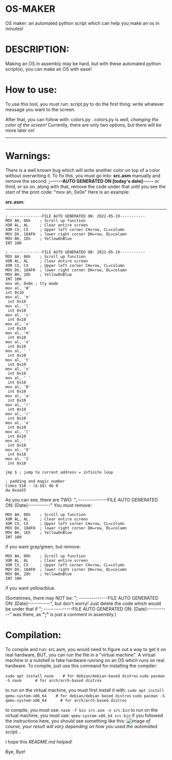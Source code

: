 # OS-MAKER
OS maker: an automated python script which can help you make an os in minutes!

# DESCRIPTION:

Making an OS in assembly may be hard, but with these automated python script(s), you can make an OS with ease!

# How to use:
To use this tool, you must run: script.py
to do the first thing: write whatever message you want to the screen.

After that, you can follow with: colors.py .
colors.py is _well, changing the color of the screen!_ Currently, there are only two options, but there will be more later on!

-------
# Warnings:
There is a well known bug which will write another color on top of a color without overwriting it. To fix this, you must go into: **src.asm** manually and remove the second: **;------AUTO GENERATED ON [today's date]-----** or third, or so on. along with that, remove the code under that until you see the start of the print code: "mov ah, 0x0e" Here is an example:

**src.asm:**

--------
```
; --------------FILE AUTO GENERATED ON: 2022-05-19-----------
MOV AH, 06h    ; Scroll up function
XOR AL, AL     ; Clear entire screen
XOR CX, CX     ; Upper left corner CH=row, CL=column
MOV DX, 184FH  ; lower right corner DH=row, DL=column 
MOV BH, 1Eh    ; YellowOnBlue
INT 10H

; --------------FILE AUTO GENERATED ON: 2022-05-19-----------
MOV AH, 06h    ; Scroll up function
XOR AL, AL     ; Clear entire screen
XOR CX, CX     ; Upper left corner CH=row, CL=column
MOV DX, 184FH  ; lower right corner DH=row, DL=column 
MOV BH, 28h    ; YellowOnBlue
INT 10H
mov ah, 0x0e ; tty mode 
mov al, 'W' 
int 0x10 
mov al, 'e' 
 int 0x10 
mov al, 'l' 
 int 0x10 
mov al, 'c' 
 int 0x10 
mov al, 'o' 
 int 0x10 
mov al, 'm' 
 int 0x10 
mov al, 'e' 
 int 0x10 
mov al, ' ' 
 int 0x10 
mov al, 't' 
 int 0x10 
mov al, 'o' 
 int 0x10 
mov al, ' ' 
 int 0x10 
mov al, 'B' 
 int 0x10 
mov al, 'a' 
 int 0x10 
mov al, 'r' 
 int 0x10 
mov al, 'r' 
 int 0x10 
mov al, 'e' 
 int 0x10 
mov al, 'l' 
 int 0x10 
mov al, ' ' 
 int 0x10 
mov al, 'O' 
 int 0x10 
mov al, 'S' 
 int 0x10

jmp $ ; jump to current address = infinite loop

; padding and magic number
times 510 - ($-$$) db 0
dw 0xaa55 
```



As you can see, there are TWO: "; --------------FILE AUTO GENERATED ON: [Date]-----------"
You must remove:

``` ; --------------FILE AUTO GENERATED ON: 2022-05-19-----------
MOV AH, 06h    ; Scroll up function
XOR AL, AL     ; Clear entire screen
XOR CX, CX     ; Upper left corner CH=row, CL=column
MOV DX, 184FH  ; lower right corner DH=row, DL=column 
MOV BH, 1Eh    ; YellowOnBlue
INT 10H
```


if you want gray/green, but remove:

``` ; --------------FILE AUTO GENERATED ON: 2022-05-19-----------
MOV AH, 06h    ; Scroll up function
XOR AL, AL     ; Clear entire screen
XOR CX, CX     ; Upper left corner CH=row, CL=column
MOV DX, 184FH  ; lower right corner DH=row, DL=column 
MOV BH, 28h    ; YellowOnBlue
INT 10H
```


if you want yellow/blue.

(Sometimes, there may NOT be: "; --------------FILE AUTO GENERATED ON: [Date]-----------", but don't worry! Just delete the code which would be under that if "; --------------FILE AUTO GENERATED ON: [Date]-----------" was there, as **";"** is just a comment in assembly.)




# Compilation:
To compile and run: src.asm, you would need to figure out a way to get it on real hardware, BUT, you can run the file in a "virtual machine". A virtual machine in a nutshell is fake hardware running on an OS which runs on real hardware. To compile, just use this command for installing the compiler:

`sudo apt install nasm    # for debian/debian-based distros`
`sudo pacman -S nasm      # for arch/arch-based distros`

to run on the virtual machine, you must first install it with:
`sudo apt install qemu-system-x86_64    # for debian/debian based distros`
`sudo pacman -S qemu-system-x86_64      # for arch/arch-based distros`

to compile, you must use:
`nasm -f bin src.asm -o src.bin`
to run on the virtual machine, you must use:
`qemu-system-x86_64 src.bin`
if you followed the instructions here, you should see something like this:
![image](https://user-images.githubusercontent.com/100057184/169425676-f9ac7109-3360-420f-b08b-78ed760ad7a7.png)
_of course, your result will vary depending on how you used the automated script..._






I hope this _README.md_ helped!








Bye, Bye!
